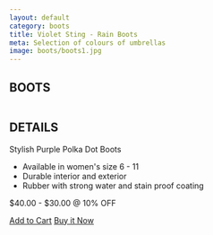 ```yaml
---
layout: default
category: boots
title: Violet Sting - Rain Boots
meta: Selection of colours of umbrellas
image: boots/boots1.jpg
---
```

<div class="main-grid">
	<div class="unit unit-s-1 unit-m-1-2 unit-l-1-2 product sides bottom ">
			<h2>BOOTS</h2>
			<img src="{{site.baseurl}}/images/boots/boots1.jpg" class="img-flex" alt=""></a>	
	</div>
	<div class="unit unit-s-1 unit-m-1-2 unit-l-1-2 product sides bottom ">
			<h2>DETAILS</h2>
			<p>Stylish Purple Polka Dot Boots</p>
			<ul>
				<li> Available in women's size 6 - 11 </li>
				<li> Durable interior and exterior </li>
				<li> Rubber with strong water and stain proof coating </li>
			</ul>
			<p>$40.00 - $30.00 @ 10% OFF </p>
			<a class="btn" href="{{site.baseurl}}/cart/"> Add to Cart</a>
			<a class="btn btn-alt" href="{{site.baseurl}}/cart/">Buy it Now</a>
	</div>
</div>

<!--PURPLE POLKDA DOT BOOTS

$40.00 - $30.00 @ 10% OFF 

COLOUR: PURPLE

## DETAILS 

- AVAILABLE IN SIZE 6-11
- STAIN PROOF FINISH
- RUBBER WITH WATER PROOF COATING -->